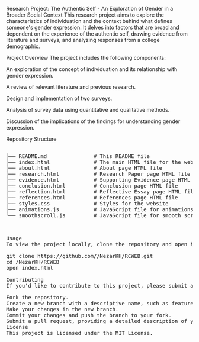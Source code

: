 Research Project: 
The Authentic Self - An Exploration of Gender in a Broader Social Context
This research project aims to explore the characteristics of individuation and the context behind what defines someone's gender expression. It delves into factors that are broad and dependent on the experience of the authentic self, drawing evidence from literature and surveys, and analyzing responses from a college demographic.

Project Overview
The project includes the following components:

An exploration of the concept of individuation and its relationship with gender expression.

A review of relevant literature and previous research.

Design and implementation of two surveys.

Analysis of survey data using quantitative and qualitative methods.

Discussion of the implications of the findings for understanding gender expression.

Repository Structure

<pre>

├── README.md               # This README file
├── index.html              # The main HTML file for the website
├── about.html              # About page HTML file
├── research.html           # Research Paper page HTML file
├── evidence.html           # Supporting Evidence page HTML file
├── conclusion.html         # Conclusion page HTML file
├── reflection.html         # Reflective Essay page HTML file
├── references.html         # References page HTML file
├── styles.css              # Styles for the website
├── animations.js           # JavaScript file for animations
└── smoothscroll.js         # JavaScript file for smooth scrolling

<pre>

Usage
To view the project locally, clone the repository and open index.html in your browser.

git clone https://github.com//NezarKH/RCWEB.git
cd /NezarKH/RCWEB
open index.html

Contributing
If you'd like to contribute to this project, please submit a pull request with your proposed changes.

Fork the repository.
Create a new branch with a descriptive name, such as feature/new-survey-question.
Make your changes in the new branch.
Commit your changes and push the branch to your fork.
Submit a pull request, providing a detailed description of your proposed changes.
License
This project is licensed under the MIT License.


